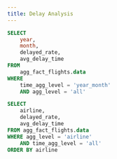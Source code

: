 ```yaml
---
title: Delay Analysis
---
```


<!-- Delay Stats by Month -->
```sql delay_statistics
SELECT 
    year, 
    month,
    delayed_rate,
    avg_delay_time
FROM 
    agg_fact_flights.data
WHERE 
    time_agg_level = 'year_month'
    AND agg_level = 'all'
```
<LineChart
    data={delay_statistics}
    x=month
    y=delayed_rate
    y2=avg_delay_time
    title="Delay Rate and Average Delay Time by Month"
    markers=true
    xAxisTitle=Month
    yAxisTitle="Delayed Rate (%)"
    y2AxisTitle="Avg Delay Time (Minutes)"
    xTickMarks=true
/>

<!-- TODO How does the % of delayed flights vary throughout the year? What about for flights leaving from Boston (BOS) specifically?
```sql delay_statistics_by_origin_airport
SELECT 
    year, 
    month,
    origin_airport,
    delayed_rate,
    avg_delay_time
FROM 
    agg_fact_flights.data
WHERE 
    time_agg_level = 'year_month'
    AND agg_level = 'origin_airport'
```
<Dropdown
    data={delay_statistics_by_origin_airport}
    name=origin_airport_dropdown
    value=origin_airport
    title="Select a Category"
    defaultValue="PHL"
/>
<LineChart
    data={delay_statistics_by_origin_airport}
    x=month
    y=delayed_rate
    y2=avg_delay_time
    title="Delay Rate and Average Delay Time by Month"
    markers=true
    xAxisTitle=Month
    yAxisTitle="Delayed Rate (%)"
    y2AxisTitle="Avg Delay Time (Minutes)"
    xTickMarks=true
/> -->


<!-- ## Which airlines seem to be most and least reliable, in terms of on-time departure? -->
```sql airline_reliability
SELECT
    airline,
    delayed_rate,
    avg_delay_time
FROM agg_fact_flights.data
WHERE agg_level = 'airline'
    AND time_agg_level = 'all'
ORDER BY airline
```
<BarChart
    data={airline_reliability}
    x=airline
    y=delayed_rate
    y2=avg_delay_time
    title="Airline Reliability"
    subtitle="in terms of on-time departure"
    xAxisTitle=Airline
    xTickMarks=true
/>
<!-- Airline code to airline name... -->

<!-- Delay stats by airline, airport? -->